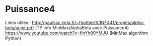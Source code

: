 # Puissance4
Liens utiles :
  http://pauillac.inria.fr/~fpottier/X/INF441/projets/alpha-beta/sujet.pdf (TP info MinMax/AlphaBeta avec Puissance4)
  https://www.youtube.com/watch?v=fInYh90YMJU (MinMax algorithm Python)
  
